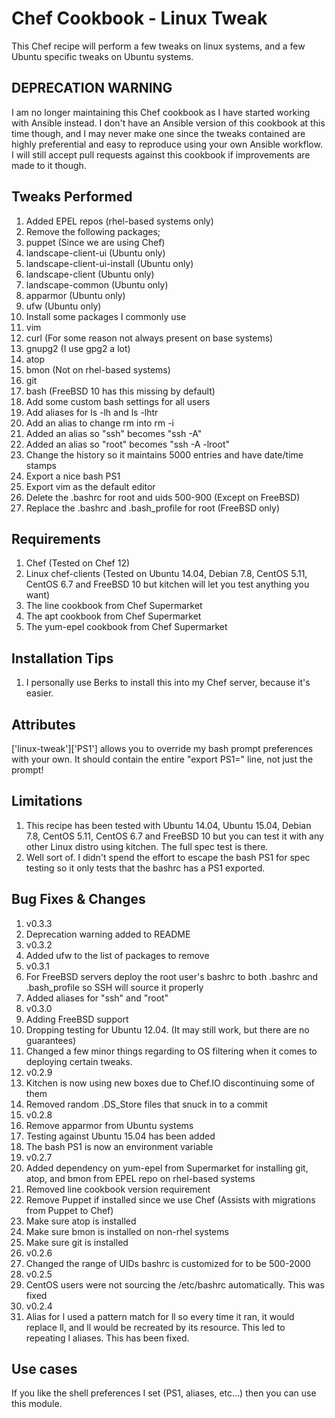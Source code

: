Chef Cookbook - Linux Tweak
==============

This Chef recipe will perform a few tweaks on linux systems, and a few Ubuntu specific tweaks on Ubuntu systems.

DEPRECATION WARNING
------------

I am no longer maintaining this Chef cookbook as I have started working with Ansible instead. I don't have an Ansible version of this cookbook at this time though, and I may never make one since the tweaks contained are highly preferential and easy to reproduce using your own Ansible workflow. 
I will still accept pull requests against this cookbook if improvements are made to it though.

Tweaks Performed
------------
1. Added EPEL repos (rhel-based systems only)
2. Remove the following packages;
  1. puppet (Since we are using Chef)
  2. landscape-client-ui (Ubuntu only)
  3. landscape-client-ui-install (Ubuntu only)
  4. landscape-client (Ubuntu only)
  5. landscape-common (Ubuntu only)
  6. apparmor (Ubuntu only)
  7. ufw (Ubuntu only)
3. Install some packages I commonly use
  1. vim
  2. curl (For some reason not always present on base systems)
  3. gnupg2 (I use gpg2 a lot)
  4. atop
  5. bmon (Not on rhel-based systems)
  6. git
  7. bash (FreeBSD 10 has this missing by default)
4. Add some custom bash settings for all users
  1. Add aliases for ls -lh and ls -lhtr
  2. Add an alias to change rm into rm -i
  3. Added an alias so "ssh" becomes "ssh -A"
  4. Added an alias so "root" becomes "ssh -A -lroot"
  5. Change the history so it maintains 5000 entries and have date/time stamps
  6. Export a nice bash PS1
  7. Export vim as the default editor
  8. Delete the .bashrc for root and uids 500-900 (Except on FreeBSD)
  9. Replace the .bashrc and .bash_profile for root (FreeBSD only)

Requirements
------------
1. Chef (Tested on Chef 12)
2. Linux chef-clients (Tested on Ubuntu 14.04, Debian 7.8, CentOS 5.11, CentOS 6.7 and FreeBSD 10 but kitchen will let you test anything you want)
3. The line cookbook from Chef Supermarket
4. The apt cookbook from Chef Supermarket
5. The yum-epel cookbook from Chef Supermarket

Installation Tips
------------

1. I personally use Berks to install this into my Chef server, because it's easier.

Attributes
------------
['linux-tweak']['PS1'] allows you to override my bash prompt preferences with your own. It should contain the entire "export PS1=" line, not just the prompt! 

Limitations
------------
1. This recipe has been tested with Ubuntu 14.04, Ubuntu 15.04, Debian 7.8, CentOS 5.11, CentOS 6.7 and FreeBSD 10 but you can test it with any other Linux distro using kitchen. The full spec test is there.
 1. Well sort of. I didn't spend the effort to escape the bash PS1 for spec testing so it only tests that the bashrc has a PS1 exported.

Bug Fixes & Changes
------------

1. v0.3.3
  1. Deprecation warning added to README
2. v0.3.2
  1. Added ufw to the list of packages to remove
3. v0.3.1
  1. For FreeBSD servers deploy the root user's bashrc to both .bashrc and .bash_profile so SSH will source it properly
  2. Added aliases for "ssh" and "root"
4. v0.3.0
  1. Adding FreeBSD support
  2. Dropping testing for Ubuntu 12.04. (It may still work, but there are no guarantees)
  3. Changed a few minor things regarding to OS filtering when it comes to deploying certain tweaks.
5. v0.2.9
  1. Kitchen is now using new boxes due to Chef.IO discontinuing some of them
  2. Removed random .DS_Store files that snuck in to a commit
6. v0.2.8
  1. Remove apparmor from Ubuntu systems
  2. Testing against Ubuntu 15.04 has been added
  3. The bash PS1 is now an environment variable
7. v0.2.7
  1. Added dependency on yum-epel from Supermarket for installing git, atop, and bmon from EPEL repo on rhel-based systems
  1. Removed line cookbook version requirement
  2. Remove Puppet if installed since we use Chef (Assists with migrations from Puppet to Chef)
  3. Make sure atop is installed
  4. Make sure bmon is installed on non-rhel systems
  5. Make sure git is installed
8. v0.2.6
  1. Changed the range of UIDs bashrc is customized for to be 500-2000
9. v0.2.5
  1. CentOS users were not sourcing the /etc/bashrc automatically. This was fixed
10. v0.2.4
  1. Alias for l used a pattern match for ll so every time it ran, it would replace ll, and ll would be recreated by its resource. This led to repeating l aliases. This has been fixed.

Use cases
------------
If you like the shell preferences I set (PS1, aliases, etc...) then you can use this module.
